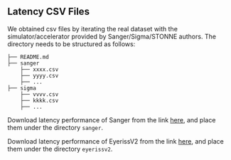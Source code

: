 ## Latency CSV Files
We obtained csv files by iterating the real dataset with the simulator/accelerator provided by Sanger/Sigma/STONNE authors. The directory needs to be structured as follows:  
```
├── README.md
├── sanger
    ├── xxxx.csv 
    ├── yyyy.csv 
    ├── ...
├── sigma
    ├── vvvv.csv 
    ├── kkkk.csv 
    ├── ... 
```
Download latency performance of Sanger from the link [here](https://drive.google.com/drive/folders/1TnG2O9hm97e5FCUXpQQoj3t9IMvev46b?usp=sharing), and place them under the directory `sanger`.

Download latency performance of EyerissV2 from the link [here](https://drive.google.com/drive/folders/1GZ5QNeJY10ngnLkUr_A7yXX8u7NDRc28?usp=sharing), and place them under the directory `eyerissv2`.
